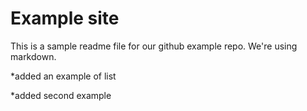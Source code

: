 # Example site

This is a sample readme file for our github example repo. We're using markdown.

*added an example of list

*added second example
